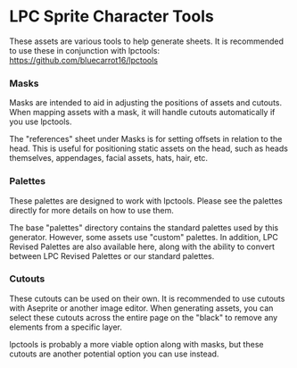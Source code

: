 LPC Sprite Character Tools
=============================================

These assets are various tools to help generate sheets. It is recommended to use these in conjunction with lpctools:
https://github.com/bluecarrot16/lpctools


### Masks

Masks are intended to aid in adjusting the positions of assets and cutouts. When mapping assets with a mask, it will handle cutouts automatically if you use lpctools.

The "references" sheet under Masks is for setting offsets in relation to the head. This is useful for positioning static assets on the head, such as heads themselves, appendages, facial assets, hats, hair, etc.


### Palettes

These palettes are designed to work with lpctools. Please see the palettes directly for more details on how to use them.

The base "palettes" directory contains the standard palettes used by this generator. However, some assets use "custom" palettes. In addition, LPC Revised Palettes are also available here, along with the ability to convert between LPC Revised Palettes or our standard palettes.



### Cutouts

These cutouts can be used on their own. It is recommended to use cutouts with Aseprite or another image editor. When generating assets, you can select these cutouts across the entire page on the "black" to remove any elements from a specific layer.

lpctools is probably a more viable option along with masks, but these cutouts are another potential option you can use instead.